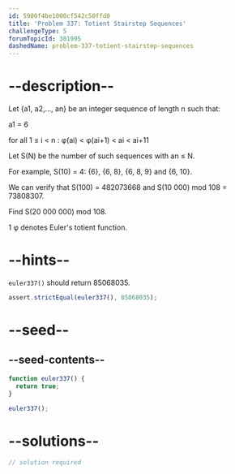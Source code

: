 ```yaml
---
id: 5900f4be1000cf542c50ffd0
title: 'Problem 337: Totient Stairstep Sequences'
challengeType: 5
forumTopicId: 301995
dashedName: problem-337-totient-stairstep-sequences
---
```


# --description--

Let {a1, a2,..., an} be an integer sequence of length n such that:

a1 = 6

for all 1 ≤ i &lt; n : φ(ai) &lt; φ(ai+1) &lt; ai &lt; ai+11

Let S(N) be the number of such sequences with an ≤ N.

For example, S(10) = 4: {6}, {6, 8}, {6, 8, 9} and {6, 10}.

We can verify that S(100) = 482073668 and S(10 000) mod 108 = 73808307.

Find S(20 000 000) mod 108.

1 φ denotes Euler's totient function.

# --hints--

`euler337()` should return 85068035.

```js
assert.strictEqual(euler337(), 85068035);
```

# --seed--

## --seed-contents--

```js
function euler337() {
  return true;
}

euler337();
```

# --solutions--

```js
// solution required
```
